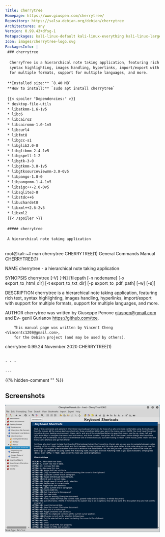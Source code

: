 ```yaml
---
Title: cherrytree
Homepage: https://www.giuspen.com/cherrytree/
Repository: https://salsa.debian.org/debian/cherrytree
Architectures: any
Version: 0.99.43+dfsg-1
Metapackages: kali-linux-default kali-linux-everything kali-linux-large 
Icon: images/cherrytree-logo.svg
PackagesInfo: |
 ### cherrytree
 
  CherryTree is a hierarchical note taking application, featuring rich text,
  syntax highlighting, images handling, hyperlinks, import/export with support
  for multiple formats, support for multiple languages, and more.
 
 **Installed size:** `8.40 MB`  
 **How to install:** `sudo apt install cherrytree`  
 
 {{< spoiler "Dependencies:" >}}
 * desktop-file-utils
 * libatkmm-1.6-1v5 
 * libc6 
 * libcairo2 
 * libcairomm-1.0-1v5 
 * libcurl4 
 * libfmt8 
 * libgcc-s1 
 * libglib2.0-0 
 * libglibmm-2.4-1v5 
 * libgspell-1-2 
 * libgtk-3-0 
 * libgtkmm-3.0-1v5 
 * libgtksourceviewmm-3.0-0v5 
 * libpango-1.0-0 
 * libpangomm-1.4-1v5 
 * libsigc++-2.0-0v5 
 * libsqlite3-0 
 * libstdc++6 
 * libuchardet0 
 * libxml++2.6-2v5 
 * libxml2 
 {{< /spoiler >}}
 
 ##### cherrytree
 
 A hierarchical note taking application
 
 ```
 root@kali:~# man cherrytree
 CHERRYTREE(1)               General Commands Manual              CHERRYTREE(1)
 
 NAME
        cherrytree - a hierarchical note taking application
 
 SYNOPSIS
        cherrytree  [-V]  [-N]  [filepath [-n nodename] [-x export_to_html_dir]
        [-t export_to_txt_dir] [-p export_to_pdf_path] [-w] [-s]]
 
 DESCRIPTION
        cherrytree is a hierarchical note taking  application,  featuring  rich
        text,  syntax  highlighting, images handling, hyperlinks, import/export
        with support for multiple formats, support for multiple languages,  and
        more.
 
 AUTHOR
        cherrytree  was  written by Giuseppe Penone <giuspen@gmail.com> and Ev-
        genii Gurianov <https://github.com/txe>.
 
        This manual page was written by Vincent Cheng <Vincentc1208@gmail.com>,
        for the Debian project (and may be used by others).
 
 cherrytree 0.99.24               November 2020                   CHERRYTREE(1)
 ```
 
 - - -
 
---
```

{{% hidden-comment "<!--Do not edit anything above this line-->" %}}

## Screenshots

![cherrytree](images/cherrytree.png)
